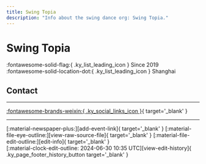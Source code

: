 ```yaml
---
title: Swing Topia
description: "Info about the swing dance org: Swing Topia."
---
```


# Swing Topia

:fontawesome-solid-flag:{ .ky_list_leading_icon } Since 2019  
:fontawesome-solid-location-dot:{ .ky_list_leading_icon } Shanghai  


## Contact


---

 [:fontawesome-brands-weixin:{ .ky_social_links_icon }](# "SwingTopia"){ target='_blank' }

---

<div class="ky_page_footer" markdown>
<div class="ky_page_footer_trailing" markdown="span">
[:material-newspaper-plus:][add-event-link]{ target='_blank' }
[:material-file-eye-outline:][view-raw-source-file]{ target='_blank' }
[:material-file-edit-outline:][edit-info]{ target='_blank' }
</div>
<div class="ky_page_footer_leading" markdown="span">
[:material-clock-edit-outline: 2024-06-30 10:35 UTC][view-edit-history]{ .ky_page_footer_history_button target='_blank' }
</div>
</div>

[add-event-link]: https://github.com/swingdance/events/issues/new?assignees=&labels=add+event&projects=&template=02-add_entity.yml&title=%5Bcn%5D%20%3CName%3E&region=cn&province=Shanghai&city=Shanghai&org_id=swing-topia "Add Event"
[view-raw-source-file]: https://github.com/swingdance/orgs/blob/main/cn/swing-topia.json "View Raw Source File"
[edit-info]: https://github.com/swingdance/orgs/issues/new?assignees=&labels=update+org&projects=&template=03-update_entity.yml&title=%5Bcn%5D%20Swing%20Topia&region=cn&id=swing-topia&name=Swing%20Topia "Edit Info"

[view-edit-history]: https://github.com/swingdance/orgs/commits/main/cn/swing-topia.json "View Edit History"
